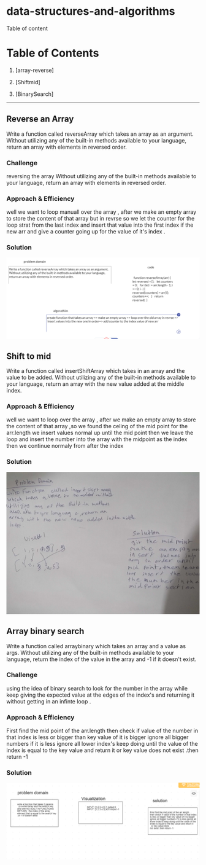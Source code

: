 # data-structures-and-algorithms
Table of content 
<script src="https://gist.github.com/jonschlinkert/ac5d8122bfaaa394f896.js"></script>

# Table of Contents
1. [array-reverse]

2. [Shiftmid]

3. [BinarySearch]

____________________________________________

## Reverse an Array
<!-- Short summary or background information -->
Write a function called reverseArray which takes an array as an argument. Without utilizing any of the built-in methods available to your language, return an array with elements in reversed order.

### Challenge
<!-- Description of the challenge -->
reversing the array Without utilizing any of the built-in methods available to your language, return an array with elements in reversed order.

### Approach & Efficiency
<!-- What approach did you take? Why? What is the Big O space/time for this approach? -->
well we want to loop manuall over the array , after we make an empty array to store the content of that array but in revrse so we let the counter for the loop strat from the last index and insert that value into the first index if the new arr and give a counter going up for the value of it's index .
### Solution
<!-- Embedded whiteboard image -->
![image](assets/reverse.PNG)

## Shift to mid
<!-- Short summary or background information -->
Write a function called insertShiftArray which takes in an array and the value to be added. Without utilizing any of the built-in methods available to your language, return an array with the new value added at the middle index.

### Approach & Efficiency
<!-- What approach did you take? Why? What is the Big O space/time for this approach? -->
well we want to loop  over the array , after we make an empty array to store the content of that array  ,so we found the celing of the mid point for the arr.length we insert values normal up until the mid point then we leave the loop and insert the number into the array with the midpoint as the index then we continue normaly from after the index
### Solution
<!-- Embedded whiteboard image -->
![image](assets/shiftMid.jpg)

## Array binary search
<!-- Short summary or background information -->
Write a function called arraybinary which takes an array  and a value as args. Without utilizing any of the built-in methods available to your language, return the index of the value in the array and -1 if it doesn't exist.

### Challenge
<!-- Description of the challenge -->
using the idea of binary search to look for the number in the array while keep giving the expected value at the edges of the index's and returning it without getting in an infinte loop .

### Approach & Efficiency
<!-- What approach did you take? Why? What is the Big O space/time for this approach? -->
First find the mid point of the arr.length
then check if value of the number in that index
is less or bigger than key value of it is bigger 
ignore all bigger numbers if it is less ignore all 
lower index's keep doing until the value of the 
index is equal to the key value and return it
  or key value does
not exist .then return -1

### Solution
<!-- Embedded whiteboard image -->
![image](assets/binary.PNG)